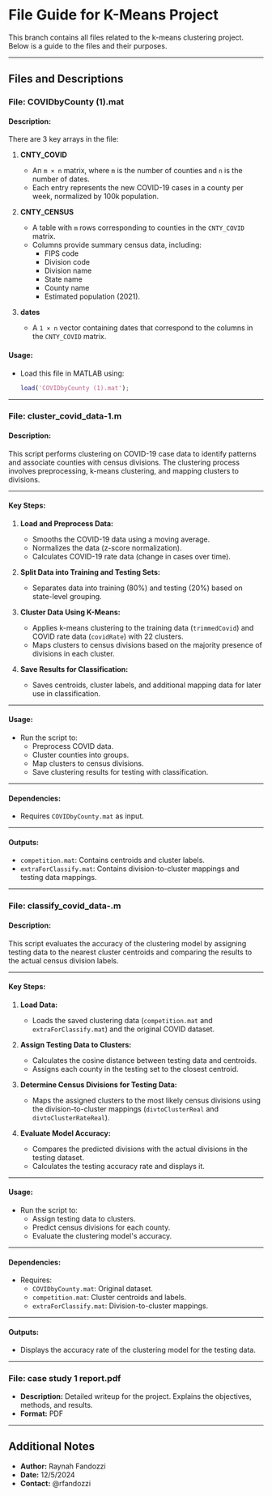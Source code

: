 # File Guide for K-Means Project

This branch contains all files related to the k-means clustering project. Below is a guide to the files and their purposes.

---

## Files and Descriptions

### **File: COVIDbyCounty (1).mat**

#### **Description:** 
There are 3 key arrays in the file:
1. **CNTY_COVID**  
   - An `m × n` matrix, where `m` is the number of counties and `n` is the number of dates.  
   - Each entry represents the new COVID-19 cases in a county per week, normalized by 100k population.

2. **CNTY_CENSUS**  
   - A table with `m` rows corresponding to counties in the `CNTY_COVID` matrix.  
   - Columns provide summary census data, including:
     - FIPS code
     - Division code
     - Division name
     - State name
     - County name
     - Estimated population (2021).

3. **dates**  
   - A `1 × n` vector containing dates that correspond to the columns in the `CNTY_COVID` matrix.
#### **Usage:** 
- Load this file in MATLAB using:
  ```matlab
  load('COVIDbyCounty (1).mat');


---
### **File: cluster_covid_data-1.m**

#### **Description:**
This script performs clustering on COVID-19 case data to identify patterns and associate counties with census divisions. The clustering process involves preprocessing, k-means clustering, and mapping clusters to divisions.

---

#### **Key Steps:**
1. **Load and Preprocess Data:**
   - Smooths the COVID-19 data using a moving average.
   - Normalizes the data (z-score normalization).
   - Calculates COVID-19 rate data (change in cases over time).

2. **Split Data into Training and Testing Sets:**
   - Separates data into training (80%) and testing (20%) based on state-level grouping.

3. **Cluster Data Using K-Means:**
   - Applies k-means clustering to the training data (`trimmedCovid`) and COVID rate data (`covidRate`) with 22 clusters.
   - Maps clusters to census divisions based on the majority presence of divisions in each cluster.

4. **Save Results for Classification:**
   - Saves centroids, cluster labels, and additional mapping data for later use in classification.

---

#### **Usage:**
- Run the script to:
  - Preprocess COVID data.
  - Cluster counties into groups.
  - Map clusters to census divisions.
  - Save clustering results for testing with classification.

---

#### **Dependencies:**
- Requires `COVIDbyCounty.mat` as input.

---

#### **Outputs:**
- `competition.mat`: Contains centroids and cluster labels.
- `extraForClassify.mat`: Contains division-to-cluster mappings and testing data mappings.

---

### **File: classify_covid_data-.m**

#### **Description:**
This script evaluates the accuracy of the clustering model by assigning testing data to the nearest cluster centroids and comparing the results to the actual census division labels.

---

#### **Key Steps:**
1. **Load Data:**
   - Loads the saved clustering data (`competition.mat` and `extraForClassify.mat`) and the original COVID dataset.

2. **Assign Testing Data to Clusters:**
   - Calculates the cosine distance between testing data and centroids.
   - Assigns each county in the testing set to the closest centroid.

3. **Determine Census Divisions for Testing Data:**
   - Maps the assigned clusters to the most likely census divisions using the division-to-cluster mappings (`divtoClusterReal` and `divtoClusterRateReal`).

4. **Evaluate Model Accuracy:**
   - Compares the predicted divisions with the actual divisions in the testing dataset.
   - Calculates the testing accuracy rate and displays it.

---

#### **Usage:**
- Run the script to:
  - Assign testing data to clusters.
  - Predict census divisions for each county.
  - Evaluate the clustering model's accuracy.

---

#### **Dependencies:**
- Requires:
  - `COVIDbyCounty.mat`: Original dataset.
  - `competition.mat`: Cluster centroids and labels.
  - `extraForClassify.mat`: Division-to-cluster mappings.

---

#### **Outputs:**
- Displays the accuracy rate of the clustering model for the testing data.

---

### **File: case study 1 report.pdf**
- **Description:** Detailed writeup for the project. Explains the objectives, methods, and results.
- **Format:** PDF

---

## Additional Notes
- **Author:** Raynah Fandozzi
- **Date:** 12/5/2024
- **Contact:** @rfandozzi


